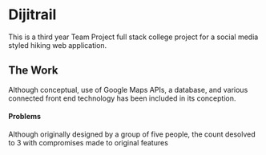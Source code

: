 # Dijitrail

This is a third year Team Project full stack college project for a social media styled hiking web application. 

## The Work

Although conceptual, use of Google Maps APIs, a database, and various connected front end technology has been included in its conception.

#### Problems

Although originally designed by a group of five people, the count desolved to 3 with compromises made to original features 
